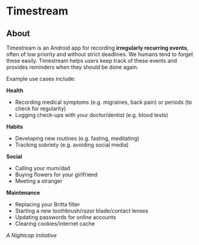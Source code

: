 # Timestream

## About
Timestream is an Android app for recording **irregularly recurring events**, often of low priority and without strict deadlines. We humans tend to forget these easily. Timestream helps users keep track of these events and provides reminders when they should be done again.

Example use cases include:

**Health**
- Recording medical symptoms (e.g. migraines, back pain) or periods (to check for regularity)
- Logging check-ups with your doctor/dentist (e.g. blood tests)

**Habits**
- Developing new routines (e.g. fasting, meditating)
- Tracking sobriety (e.g. avoiding social media)

**Social**
- Calling your mum/dad
- Buying flowers for your girlfriend
- Meeting a stranger

**Maintenance**
- Replacing your Britta filter
- Starting a new toothbrush/razor blade/contact lenses
- Updating passwords for online accounts
- Clearing cookies/internet cache

_A Nightcap Initiative_